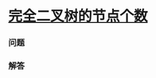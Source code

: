 # [完全二叉树的节点个数](https://leetcode-cn.com/problems/count-complete-tree-nodes)

### 问题

### 解答

```

```

